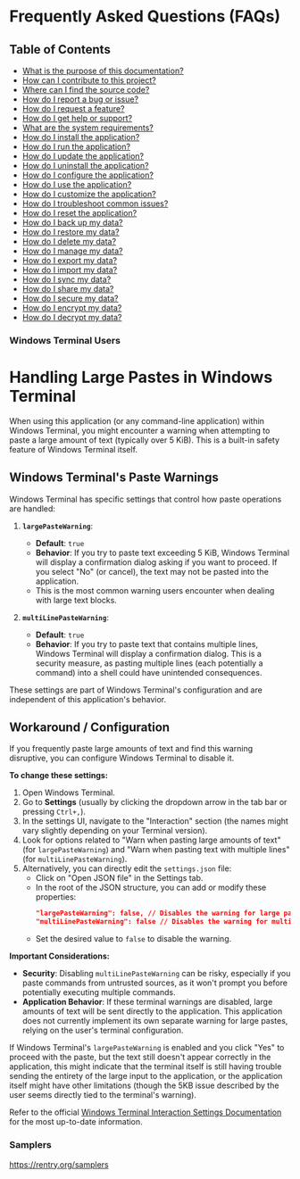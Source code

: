 # Frequently Asked Questions (FAQs)

## Table of Contents
- [What is the purpose of this documentation?](#what-is-the-purpose-of-this-documentation)
- [How can I contribute to this project?](#how-can-i-contribute-to-this-project)
- [Where can I find the source code?](#where-can-i-find-the-source-code)
- [How do I report a bug or issue?](#how-do-i-report-a-bug-or-issue)
- [How do I request a feature?](#how-do-i-request-a-feature)
- [How do I get help or support?](#how-do-i-get-help-or-support)
- [What are the system requirements?](#what-are-the-system-requirements)
- [How do I install the application?](#how-do-i-install-the-application)
- [How do I run the application?](#how-do-i-run-the-application)
- [How do I update the application?](#how-do-i-update-the-application)
- [How do I uninstall the application?](#how-do-i-uninstall-the-application)
- [How do I configure the application?](#how-do-i-configure-the-application)
- [How do I use the application?](#how-do-i-use-the-application)
- [How do I customize the application?](#how-do-i-customize-the-application)
- [How do I troubleshoot common issues?](#how-do-i-troubleshoot-common-issues)
- [How do I reset the application?](#how-do-i-reset-the-application)
- [How do I back up my data?](#how-do-i-back-up-my-data)
- [How do I restore my data?](#how-do-i-restore-my-data)
- [How do I delete my data?](#how-do-i-delete-my-data)
- [How do I manage my data?](#how-do-i-manage-my-data)
- [How do I export my data?](#how-do-i-export-my-data)
- [How do I import my data?](#how-do-i-import-my-data)
- [How do I sync my data?](#how-do-i-sync-my-data)
- [How do I share my data?](#how-do-i-share-my-data)
- [How do I secure my data?](#how-do-i-secure-my-data)
- [How do I encrypt my data?](#how-do-i-encrypt-my-data)
- [How do I decrypt my data?](#how-do-i-decrypt-my-data)



### Windows Terminal Users

# Handling Large Pastes in Windows Terminal

When using this application (or any command-line application) within Windows Terminal, you might encounter a warning when attempting to paste a large amount of text (typically over 5 KiB). This is a built-in safety feature of Windows Terminal itself.

## Windows Terminal's Paste Warnings

Windows Terminal has specific settings that control how paste operations are handled:

1.  **`largePasteWarning`**:
    *   **Default**: `true`
    *   **Behavior**: If you try to paste text exceeding 5 KiB, Windows Terminal will display a confirmation dialog asking if you want to proceed. If you select "No" (or cancel), the text may not be pasted into the application.
    *   This is the most common warning users encounter when dealing with large text blocks.

2.  **`multiLinePasteWarning`**:
    *   **Default**: `true`
    *   **Behavior**: If you try to paste text that contains multiple lines, Windows Terminal will display a confirmation dialog. This is a security measure, as pasting multiple lines (each potentially a command) into a shell could have unintended consequences.

These settings are part of Windows Terminal's configuration and are independent of this application's behavior.

## Workaround / Configuration

If you frequently paste large amounts of text and find this warning disruptive, you can configure Windows Terminal to disable it.

**To change these settings:**

1.  Open Windows Terminal.
2.  Go to **Settings** (usually by clicking the dropdown arrow in the tab bar or pressing `Ctrl+,`).
3.  In the settings UI, navigate to the "Interaction" section (the names might vary slightly depending on your Terminal version).
4.  Look for options related to "Warn when pasting large amounts of text" (for `largePasteWarning`) and "Warn when pasting text with multiple lines" (for `multiLinePasteWarning`).
5.  Alternatively, you can directly edit the `settings.json` file:
    *   Click on "Open JSON file" in the Settings tab.
    *   In the root of the JSON structure, you can add or modify these properties:
        ```json
        "largePasteWarning": false, // Disables the warning for large pastes
        "multiLinePasteWarning": false // Disables the warning for multi-line pastes
        ```
    *   Set the desired value to `false` to disable the warning.

**Important Considerations:**

*   **Security**: Disabling `multiLinePasteWarning` can be risky, especially if you paste commands from untrusted sources, as it won't prompt you before potentially executing multiple commands.
*   **Application Behavior**: If these terminal warnings are disabled, large amounts of text will be sent directly to the application. This application does not currently implement its own separate warning for large pastes, relying on the user's terminal configuration.

If Windows Terminal's `largePasteWarning` is enabled and you click "Yes" to proceed with the paste, but the text still doesn't appear correctly in the application, this might indicate that the terminal itself is still having trouble sending the entirety of the large input to the application, or the application itself might have other limitations (though the 5KB issue described by the user seems directly tied to the terminal's warning).

Refer to the official [Windows Terminal Interaction Settings Documentation](https://docs.microsoft.com/en-us/windows/terminal/customize-settings/interaction) for the most up-to-date information.




### Samplers
https://rentry.org/samplers